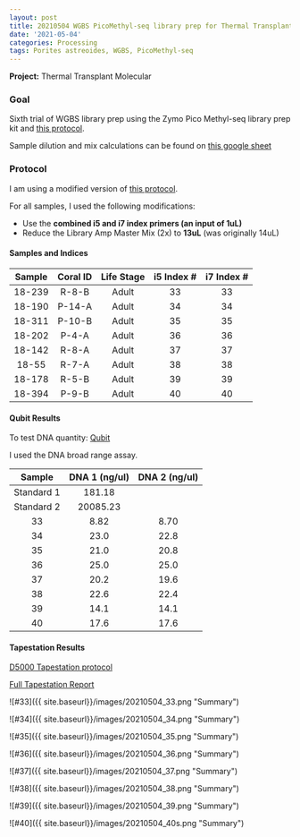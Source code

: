 ```yaml
---
layout: post
title: 20210504 WGBS PicoMethyl-seq library prep for Thermal Transplant Trial 6
date: '2021-05-04'
categories: Processing
tags: Porites astreoides, WGBS, PicoMethyl-seq
---
```



**Project:** Thermal Transplant Molecular

### Goal

Sixth trial of WGBS library prep using the Zymo Pico Methyl-seq library prep kit and [this protocol](https://kevinhwong1.github.io/KevinHWong_Notebook/Thermal-Transplant-WGBS-PicoMethyl-Protocol/).

Sample dilution and mix calculations can be found on [this google sheet](https://docs.google.com/spreadsheets/d/1kthTxfiwn0RAWAQLLW3-pWBg5MBleQaFaEdjgEvHr58/edit#gid=0)

### Protocol

I am using a modified version of [this protocol](https://kevinhwong1.github.io/KevinHWong_Notebook/Thermal-Transplant-WGBS-PicoMethyl-Protocol/).

For all samples, I used the following modifications:
- Use the **combined i5 and i7 index primers (an input of 1uL)**
- Reduce the Library Amp Master Mix (2x) to **13uL** (was originally 14uL)


#### Samples and Indices

| Sample | Coral ID | Life Stage | i5 Index # | i7 Index # |
|:------:|:--------:|:----------:|:----------:|:----------:|
| 18-239 |  R-8-B   |    Adult   |     33     |     33     |
| 18-190 |  P-14-A  |    Adult   |     34     |     34     |
| 18-311 |  P-10-B  |    Adult   |     35     |     35     |
| 18-202 |  P-4-A   |    Adult   |     36     |     36     |
| 18-142 |  R-8-A   |    Adult   |     37     |     37     |
|  18-55 |  R-7-A   |    Adult   |     38     |     38     |
| 18-178 |  R-5-B   |    Adult   |     39     |     39     |
| 18-394 |  P-9-B   |    Adult   |     40     |     40     |


#### Qubit Results
To test DNA quantity: [Qubit](https://github.com/emmastrand/EmmaStrand_Notebook/blob/master/_posts/2019-05-31-Qubit-Protocol.md)  

I used the DNA broad range assay.

|    Sample    | DNA 1 (ng/ul) | DNA 2 (ng/ul) |
|:------------:|:-------------:|:-------------:|
|  Standard 1  |     181.18    |               |
|  Standard 2  |    20085.23   |               |
|  33          |      8.82     |      8.70     |
|  34          |      23.0     |      22.8     |
|  35          |      21.0     |      20.8     |
|  36          |      25.0     |      25.0     |
|  37          |      20.2     |      19.6     |
|  38          |      22.6     |      22.4     |
|  39          |      14.1     |      14.1     |
|  40          |      17.6     |      17.6     |


#### Tapestation Results

[D5000 Tapestation protocol](https://meschedl.github.io/MESPutnam_Open_Lab_Notebook/DNA-Tapestation/)

[Full Tapestation Report](https://github.com/kevinhwong1/KevinHWong_Notebook/blob/master/images/Tapestation_Results/2021-05-04_tapestation.pdf)

![#33]({{ site.baseurl}}/images/20210504_33.png "Summary")

![#34]({{ site.baseurl}}/images/20210504_34.png "Summary")

![#35]({{ site.baseurl}}/images/20210504_35.png "Summary")

![#36]({{ site.baseurl}}/images/20210504_36.png "Summary")

![#37]({{ site.baseurl}}/images/20210504_37.png "Summary")

![#38]({{ site.baseurl}}/images/20210504_38.png "Summary")

![#39]({{ site.baseurl}}/images/20210504_39.png "Summary")

![#40]({{ site.baseurl}}/images/20210504_40s.png "Summary")

